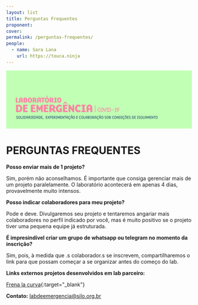 ```yaml
---
layout: list
title: Perguntas Frequentes
proponent: 
cover: 
permalink: /perguntas-frequentes/
people:
  - name: Sara Lana
    url: https://touca.ninja
---
```


![](/media/images/covers/cover3.jpg)

# PERGUNTAS FREQUENTES

**Posso enviar mais de 1 projeto?**

Sim, porém não aconselhamos.
É importante que consiga gerenciar mais de um projeto paralelamente.
O laboratório acontecerá em apenas 4 dias, provavelmente muito intensos. 


**Posso indicar colaboradores para meu projeto?**

Pode e deve.
Divulgaremos seu projeto e tentaremos angariar mais colaboradores no perfil indicado por você, mas é muito positivo se o projeto tiver uma pequena equipe já estruturada.


**É impresindível criar um grupo de whatsapp ou telegram no momento da inscrição?**

Sim, pois, à medida que .s colaborador.s se inscrevem, compartilharemos o link para que possam começar a se organizar antes do começo do lab.


**Links externos projetos desenvolvidos em lab parceiro:**
  
[Frena la curva](https://frenalacurva.net/){:target="_blank"}
  

**Contato:** labdeemergencia@silo.org.br
